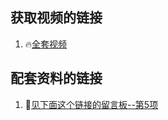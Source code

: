 ## 获取视频的链接

1. 🔥[全套视频](https://mp.weixin.qq.com/s/8K1AKQ9l1cUXOc3ZdEdeBw)



## 配套资料的链接

1. 🌟[见下面这个链接的留言板--第5项](https://mp.weixin.qq.com/s/4usm_fybBpIw3K6f6ceMSA)

